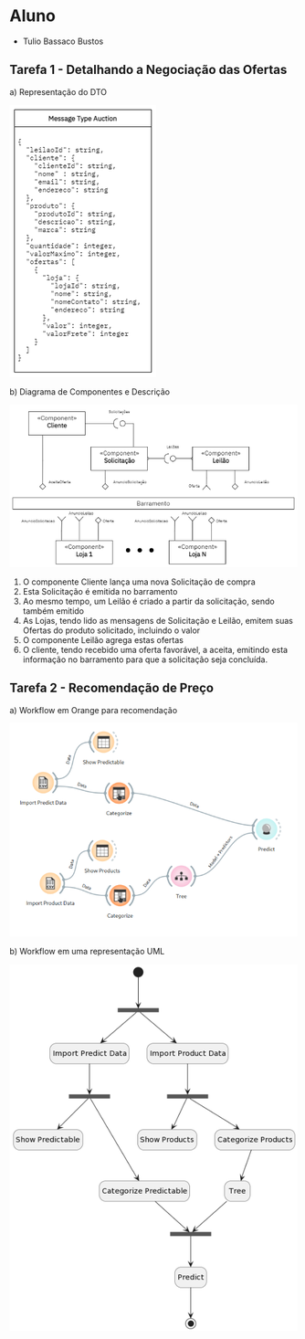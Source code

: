 # Aluno
* Tulio Bassaco Bustos

## Tarefa 1 - Detalhando a Negociação das Ofertas

a) Representação do DTO

![DTO](images/dto.png)

b) Diagrama de Componentes e Descrição

![Coreografia](images/coreografia.png)

1. O componente Cliente lança uma nova Solicitação de compra
2. Esta Solicitação é emitida no barramento
3. Ao mesmo tempo, um Leilão é criado a partir da solicitação, sendo também emitido
4. As Lojas, tendo lido as mensagens de Solicitação e Leilão, emitem suas Ofertas do produto solicitado, incluindo o valor
5. O componente Leilão agrega estas ofertas
6. O cliente, tendo recebido uma oferta favorável, a aceita, emitindo esta informação no barramento para que a solicitação seja concluída.

## Tarefa 2 - Recomendação de Preço

a) Workflow em Orange para recomendação

![Workflow Orange](images/workflow.png)

b) Workflow em uma representação UML

![UML](images/uml.png)
